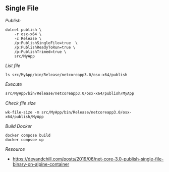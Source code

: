 ## Single File

*Publish*

```
dotnet publish \
    -r osx-x64 \
    -c Release \
    /p:PublishSingleFile=true  \
    /p:PublishReadyToRun=true \
    /p:PublishTrimed=true \
    src/MyApp
```

*List file*

```
ls src/MyApp/bin/Release/netcoreapp3.0/osx-x64/publish
```

*Execute*

```bash
src/MyApp/bin/Release/netcoreapp3.0/osx-x64/publish/MyApp
```

*Check file size*

```
wk-file-size -m src/MyApp/bin/Release/netcoreapp3.0/osx-x64/publish/MyApp
```

*Build Docker*

```
docker compose build
docker compsoe up
```

*Resource*

- https://devandchill.com/posts/2019/06/net-core-3.0-publish-single-file-binary-on-alpine-container